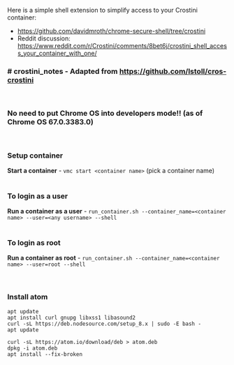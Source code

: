 Here is a simple shell extension to simplify access to your Crostini container: 
- https://github.com/davidmroth/chrome-secure-shell/tree/crostini
- Reddit discussion: https://www.reddit.com/r/Crostini/comments/8bet6j/crostini_shell_access_your_container_with_one/


### # crostini_notes - Adapted from https://github.com/lstoll/cros-crostini
<br>

### No need to put Chrome OS into developers mode!! (as of Chrome OS 67.0.3383.0)
<br>

### Setup container
**Start a container** - `vmc start <container name>` (pick a container name)<br>
<br>

### To login as a user
**Run a container as a user** - `run_container.sh --container_name=<container name> --user=<any username> --shell`<br>
<br>

### To login as root
**Run a container as root** - `run_container.sh --container_name=<container name> --user=root --shell`<br>
<br>
<br>

### Install atom
`apt update`<br>
`apt install curl gnupg libxss1 libasound2`<br>
`curl -sL https://deb.nodesource.com/setup_8.x | sudo -E bash -`<br>
`apt update`<br>

`curl -sL https://atom.io/download/deb > atom.deb`<br>
`dpkg -i atom.deb`<br>
`apt install --fix-broken`<br>
